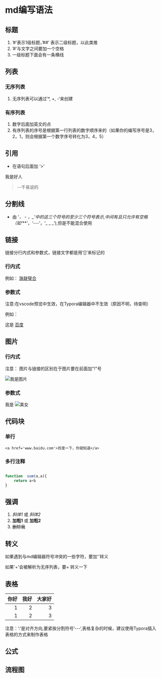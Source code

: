 # md编写语法

##  标题

1. ’#‘表示1级标题，’##‘ 表示二级标题，以此类推
2. ’#‘与文字之间要加一个空格
3. 一级标题下面会有一条横线

##  列表

### 无序列表

1. 无序列表可以通过’*, +, -‘来创建

### 有序列表

1. 数字后面加英文的点
2. 有序列表的序号是根据第一行列表的数字顺序来的（如果你的编写序号是3，2，1，则会根据第一个数字序号转化为3，4，5）


## 引用

* 在语句后面加 ‘>’

我是好人
>--千易说的

## 分割线

* 由 ‘*， - ，_’中的这三个符号的至少三个符号表示,中间有且只允许有空格（如‘***’，‘---’，‘_ _ _’),但是不能混合使用

## 链接

链接分行内式和参数式，链接文字都是用‘[]’来标记的

### 行内式

例如： [珠联璧合](www.baidu.com)

### 参数式

注意:在vscode预览中生效，在Typora编辑器中不生效（原因不明，待查明）

例如：

[ 百度 ]:(www.baidu.com)

这是 [ 百度 ]

## 图片

### 行内式
注意： 图片与链接的区别在于图片要在前面加"!"号

![我是图片](https://dss0.bdstatic.com/70cFuHSh_Q1YnxGkpoWK1HF6hhy/it/u=2738358416,447997076&fm=26&gp=0.jpg)

### 参数式

[美女]:https://dss0.bdstatic.com/70cFuHSh_Q1YnxGkpoWK1HF6hhy/it/u=2738358416,447997076&fm=26&gp=0.jpg

我是 ![美女]


## 代码块

### 单行

`
<a href='www.baidu.com'>百度一下，你就知道</a>
`

### 多行注释

```javascript

function  sum(a,a){
    return a+b
}
```

## 强调

1. *斜体1*  或 _斜体2_
2. **加粗1** 或 __加粗2__
3. ~~删除我~~


## 转义

如果遇到与md编辑器符号冲突的一些字符，要加'\'转义

如果'+'会被解析为无序列表，要\+ 转义一下


## 表格

|  你好  |  我好    |    大家好  |
|------:| --------:| ---------:|
|    1  |   2      |  3        |
|1|2|3|


注意：’:‘是对齐方向,要紧挨分割符号’---‘,表格复杂的时候，建议使用Typora插入表格的方式来制作表格

## 公式

## 流程图













